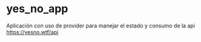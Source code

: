 # yes_no_app

Aplicación con uso de provider para manejar el estado y consumo de la api https://yesno.wtf/api
